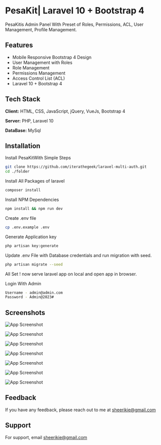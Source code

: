 
# PesaKit| Laravel 10 + Bootstrap 4 

PesaKitis Admin Panel With Preset of Roles, Permissions, ACL, User Management, Profile Management.




## Features

- Mobile Responsive Bootstrap 4 Design
- User Management with Roles
- Role Management
- Permissions Management
- Access Control List (ACL)
- Laravel 10 + Bootstrap 4


## Tech Stack

**Client:** HTML, CSS, JavaScript, jQuery, VueJs, Bootstrap 4

**Server:** PHP, Laravel 10

**DataBase:** MySql


## Installation

Install PesaKitWith Simple Steps

```bash
git clone https://github.com/iterathegeek/laravel-multi-auth.git
cd ./folder
```

Install All Packages of laravel
```bash
composer install
```

Install NPM Dependencies
```bash
npm install && npm run dev
```

Create .env file
```bash
cp .env.example .env
```

Generate Application key

```bash
php artisan key:generate
```

Update .env File with Database credentials and run migration with seed.
```bash
php artisan migrate --seed
```

All Set ! now serve laravel app on local and open app in browser.

Login With Admin
```bash
Username - admin@admin.com
Password - Admin@2023#
```
## Screenshots

![App Screenshot](https://i.postimg.cc/kq301syk/Screenshot-from-2023-12-14-20-52-39.png)

![App Screenshot](https://i.postimg.cc/HkPS9Tp8/Screenshot-from-2023-12-14-20-51-47.png)

![App Screenshot](https://i.postimg.cc/g20ShxPP/Screenshot-from-2023-12-14-20-49-48.png)

![App Screenshot](https://i.postimg.cc/gcvTb9K1/Screenshot-from-2023-12-14-20-46-48.png)

![App Screenshot](https://i.postimg.cc/YqtkJzQf/Screenshot-from-2023-12-14-20-55-25.png)

![App Screenshot](https://i.postimg.cc/tJtS3PT9/Screenshot-from-2023-12-14-20-56-24.png)

![App Screenshot](https://i.postimg.cc/yYsrVfQx/Screenshot-from-2023-12-14-20-55-40.png)

## Feedback

If you have any feedback, please reach out to me at sheerikie@gmail.com


## Support

For support, email sheerikie@gmail.com 


